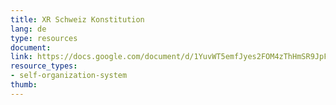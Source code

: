 ```yaml
---
title: XR Schweiz Konstitution 
lang: de
type: resources
document: 
link: https://docs.google.com/document/d/1YuvWT5emfJyes2FOM4zThHmSR9JpFVQtudLIGQWCR3s/edit?usp=sharing
resource_types:
- self-organization-system
thumb: 
---
```

